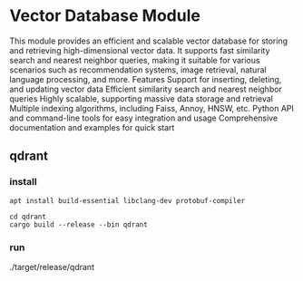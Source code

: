 # Vector Database Module
This module provides an efficient and scalable vector database for storing and retrieving high-dimensional vector data. It supports fast similarity search and nearest neighbor queries, making it suitable for various scenarios such as recommendation systems, image retrieval, natural language processing, and more.
Features
Support for inserting, deleting, and updating vector data
Efficient similarity search and nearest neighbor queries
Highly scalable, supporting massive data storage and retrieval
Multiple indexing algorithms, including Faiss, Annoy, HNSW, etc.
Python API and command-line tools for easy integration and usage
Comprehensive documentation and examples for quick start
## qdrant
### install
```
apt install build-essential libclang-dev protobuf-compiler
```
```
cd qdrant
cargo build --release --bin qdrant
```
### run 
./target/release/qdrant